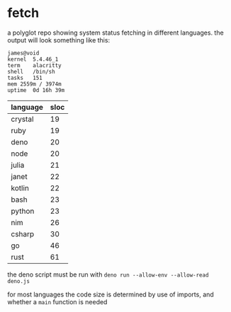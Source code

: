# fetch
a polyglot repo showing system status fetching in different languages. the output will look something like this:

```
james@void
kernel	5.4.46_1
term	alacritty
shell	/bin/sh
tasks	151
mem	2559m / 3974m
uptime	0d 16h 39m
```

| language | sloc |
| - | - |
| crystal | 19 |
| ruby | 19 |
| deno | 20 |
| node | 20 |
| julia | 21 |
| janet | 22 |
| kotlin | 22 |
| bash | 23 |
| python | 23 |
| nim | 26 |
| csharp | 30 |
| go | 46 |
| rust | 61 |

the deno script must be run with `deno run --allow-env --allow-read deno.js`

for most languages the code size is determined by use of imports, and whether a `main` function is needed
